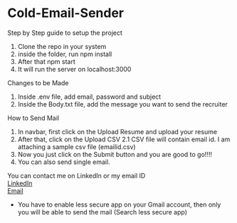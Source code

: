 # Cold-Email-Sender

Step by Step guide to setup the project
  1. Clone the repo in your system
  2. inside the folder, run npm install
  3. After that npm start
  4. It will run the server on localhost:3000

Changes to be Made
  1. Inside .env file, add email, password and subject
  2. Inside the Body.txt file, add the message you want to send the recruiter

How to Send Mail
  1. In navbar, first click on the Upload Resume and upload your resume
  2. After that, click on the Upload CSV
      2.1 CSV file will contain email id. I am attaching a sample csv file (emailid.csv)
  3. Now you just click on the Submit button and you are good to go!!!!
  4. You can also send single email.

You can contact me on LinkedIn or my email ID  
  [LinkedIn](https://www.linkedin.com/in/punit--tiwari/)  
  [Email](puneet.tiwari9039@gmail.com)
  
  * You have to enable less secure app on your Gmail account, then only you will be able to send the mail (Search less secure app)
